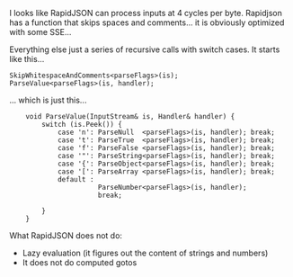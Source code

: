 I looks like RapidJSON can process inputs at 4 cycles per byte. Rapidjson has a function that skips spaces and comments... it is obviously optimized with some SSE... 

Everything else just a series of recursive calls with switch cases. It starts like this...

```
SkipWhitespaceAndComments<parseFlags>(is);
ParseValue<parseFlags>(is, handler);
```

... which is just this...

```
    void ParseValue(InputStream& is, Handler& handler) {
        switch (is.Peek()) {
            case 'n': ParseNull  <parseFlags>(is, handler); break;
            case 't': ParseTrue  <parseFlags>(is, handler); break;
            case 'f': ParseFalse <parseFlags>(is, handler); break;
            case '"': ParseString<parseFlags>(is, handler); break;
            case '{': ParseObject<parseFlags>(is, handler); break;
            case '[': ParseArray <parseFlags>(is, handler); break;
            default :
                      ParseNumber<parseFlags>(is, handler);
                      break;

        }
    }
```


What RapidJSON does not do:

- Lazy evaluation (it figures out the content of strings and numbers)
- It does not do computed gotos
